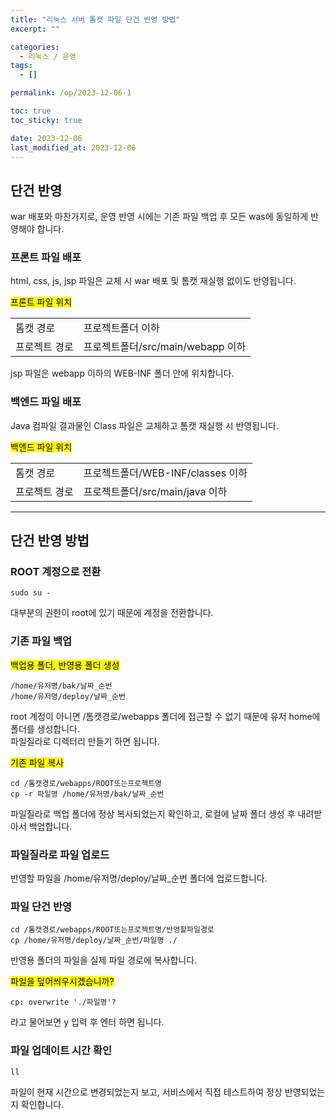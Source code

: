 ```yaml
---
title: "리눅스 서버 톰캣 파일 단건 반영 방법"
excerpt: ""

categories:
  - 리눅스 / 운영
tags:
  - []

permalink: /op/2023-12-06-1

toc: true
toc_sticky: true

date: 2023-12-06
last_modified_at: 2023-12-06
---
```


## 단건 반영

war 배포와 마찬가지로, 운영 반영 시에는 기존 파일 백업 후 모든 was에 동일하게 반영해야 합니다.

### 프론트 파일 배포
html, css, js, jsp 파일은 교체 시 war 배포 및 톰캣 재실행 없이도 반영됩니다.

<mark>프론트 파일 위치</mark>
<table>
  <tbody>
    <tr>
      <td>톰캣 경로</td>
      <td>프로젝트폴더 이하</td>
    </tr>
    <tr>
      <td>프로젝트 경로</td>
      <td>프로젝트폴더/src/main/webapp 이하</td>
    </tr>
  </tbody> 
</table>
jsp 파일은 webapp 이하의 WEB-INF 폴더 안에 위치합니다.

### 백엔드 파일 배포
Java 컴파일 결과물인 Class 파일은 교체하고 톰캣 재실행 시 반영됩니다.  


<mark>백엔드 파일 위치</mark>
<table>
  <tbody>
    <tr>
      <td>톰캣 경로</td>
      <td>프로젝트폴더/WEB-INF/classes 이하</td>
    </tr>
    <tr>
      <td>프로젝트 경로</td>
      <td>프로젝트폴더/src/main/java 이하</td>
    </tr>
  </tbody> 
</table>

---

## 단건 반영 방법

### ROOT 계정으로 전환
```
sudo su -
```
대부분의 권한이 root에 있기 때문에 계정을 전환합니다.

### 기존 파일 백업
<mark>백업용 폴더, 반영용 폴더 생성</mark>
```
/home/유저명/bak/날짜_순번
/home/유저명/deploy/날짜_순번
```
root 계정이 아니면 /톰캣경로/webapps 폴더에 접근할 수 없기 때문에 유저 home에 폴더를 생성합니다.  
파일질라로 디렉터리 만들기 하면 됩니다.

<mark>기존 파일 복사</mark>
```
cd /톰캣경로/webapps/ROOT또는프로젝트명
cp -r 파일명 /home/유저명/bak/날짜_순번
```
파일질라로 백업 폴더에 정상 복사되었는지 확인하고, 로컬에 날짜 폴더 생성 후 내려받아서 백업합니다.

### 파일질라로 파일 업로드
반영할 파일을 /home/유저명/deploy/날짜_순번 폴더에 업로드합니다.

### 파일 단건 반영
```
cd /톰캣경로/webapps/ROOT또는프로젝트명/반영할파일경로
cp /home/유저명/deploy/날짜_순번/파일명 ./
```
반영용 폴더의 파일을 실제 파일 경로에 복사합니다.

<mark>파일을 덮어씌우시겠습니까?</mark>
```
cp: overwrite './파일명'?
```
라고 물어보면 y 입력 후 엔터 하면 됩니다.

### 파일 업데이트 시간 확인
```
ll
```
파일이 현재 시간으로 변경되었는지 보고, 서비스에서 직접 테스트하여 정상 반영되었는지 확인합니다.